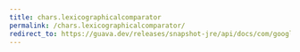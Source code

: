 ```yaml
---
title: chars.lexicographicalcomparator
permalink: /chars.lexicographicalcomparator/
redirect_to: https://guava.dev/releases/snapshot-jre/api/docs/com/google/common/primitives/Chars.html#lexicographicalComparator--
---
```

